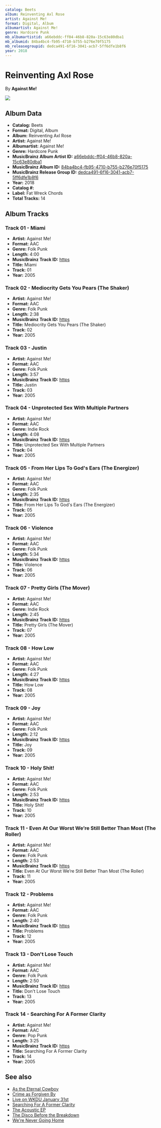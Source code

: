 ```yaml
---
catalog: Beets
album: Reinventing Axl Rose
artist: Against Me!
format: Digital, Album
albumartist: Against Me!
genre: Hardcore Punk
mb_albumartistid: a66ebddc-ff04-46b8-820a-15c63e80dba1
mb_albumid: 84ba4bc4-fb95-4710-b755-b276e70f5175
mb_releasegroupid: dedca491-6f16-3041-acb7-5ff6dfe1b8f6
year: 2018
---
```


# Reinventing Axl Rose

By **Against Me!**

![](../../assets/beetscovers/Against_Me!-Reinventing_Axl_Rose.jpg)

## Album Data

- **Catalog:** Beets
- **Format:** Digital, Album
- **Album:** Reinventing Axl Rose
- **Artist:** Against Me!
- **Albumartist:** Against Me!
- **Genre:** Hardcore Punk
- **MusicBrainz Album Artist ID:** [a66ebddc-ff04-46b8-820a-15c63e80dba1](https://musicbrainz.org/artist/a66ebddc-ff04-46b8-820a-15c63e80dba1)
- **MusicBrainz Album ID:** [84ba4bc4-fb95-4710-b755-b276e70f5175](https://musicbrainz.org/release/84ba4bc4-fb95-4710-b755-b276e70f5175)
- **MusicBrainz Release Group ID:** [dedca491-6f16-3041-acb7-5ff6dfe1b8f6](https://musicbrainz.org/release-group/dedca491-6f16-3041-acb7-5ff6dfe1b8f6)
- **Year:** 2018
- **Catalog #:** 
- **Label:** Fat Wreck Chords
- **Total Tracks:** 14

## Album Tracks

### Track 01 - Miami

- **Artist:** Against Me!
- **Format:** AAC
- **Genre:** Folk Punk
- **Length:** 4:00
- **MusicBrainz Track ID:** [https](https://musicbrainz.org/recording/https)
- **Title:** Miami
- **Track:** 01
- **Year:** 2005

### Track 02 - Mediocrity Gets You Pears (The Shaker)

- **Artist:** Against Me!
- **Format:** AAC
- **Genre:** Folk Punk
- **Length:** 2:38
- **MusicBrainz Track ID:** [https](https://musicbrainz.org/recording/https)
- **Title:** Mediocrity Gets You Pears (The Shaker)
- **Track:** 02
- **Year:** 2005

### Track 03 - Justin

- **Artist:** Against Me!
- **Format:** AAC
- **Genre:** Folk Punk
- **Length:** 3:57
- **MusicBrainz Track ID:** [https](https://musicbrainz.org/recording/https)
- **Title:** Justin
- **Track:** 03
- **Year:** 2005

### Track 04 - Unprotected Sex With Multiple Partners

- **Artist:** Against Me!
- **Format:** AAC
- **Genre:** Indie Rock
- **Length:** 4:08
- **MusicBrainz Track ID:** [https](https://musicbrainz.org/recording/https)
- **Title:** Unprotected Sex With Multiple Partners
- **Track:** 04
- **Year:** 2005

### Track 05 - From Her Lips To God's Ears (The Energizer)

- **Artist:** Against Me!
- **Format:** AAC
- **Genre:** Folk Punk
- **Length:** 2:35
- **MusicBrainz Track ID:** [https](https://musicbrainz.org/recording/https)
- **Title:** From Her Lips To God's Ears (The Energizer)
- **Track:** 05
- **Year:** 2005

### Track 06 - Violence

- **Artist:** Against Me!
- **Format:** AAC
- **Genre:** Folk Punk
- **Length:** 5:34
- **MusicBrainz Track ID:** [https](https://musicbrainz.org/recording/https)
- **Title:** Violence
- **Track:** 06
- **Year:** 2005

### Track 07 - Pretty Girls (The Mover)

- **Artist:** Against Me!
- **Format:** AAC
- **Genre:** Indie Rock
- **Length:** 2:45
- **MusicBrainz Track ID:** [https](https://musicbrainz.org/recording/https)
- **Title:** Pretty Girls (The Mover)
- **Track:** 07
- **Year:** 2005

### Track 08 - How Low

- **Artist:** Against Me!
- **Format:** AAC
- **Genre:** Folk Punk
- **Length:** 4:27
- **MusicBrainz Track ID:** [https](https://musicbrainz.org/recording/https)
- **Title:** How Low
- **Track:** 08
- **Year:** 2005

### Track 09 - Joy

- **Artist:** Against Me!
- **Format:** AAC
- **Genre:** Folk Punk
- **Length:** 2:12
- **MusicBrainz Track ID:** [https](https://musicbrainz.org/recording/https)
- **Title:** Joy
- **Track:** 09
- **Year:** 2005

### Track 10 - Holy Shit!

- **Artist:** Against Me!
- **Format:** AAC
- **Genre:** Folk Punk
- **Length:** 2:53
- **MusicBrainz Track ID:** [https](https://musicbrainz.org/recording/https)
- **Title:** Holy Shit!
- **Track:** 10
- **Year:** 2005

### Track 11 - Even At Our Worst We’re Still Better Than Most (The Roller)

- **Artist:** Against Me!
- **Format:** AAC
- **Genre:** Folk Punk
- **Length:** 2:53
- **MusicBrainz Track ID:** [https](https://musicbrainz.org/recording/https)
- **Title:** Even At Our Worst We’re Still Better Than Most (The Roller)
- **Track:** 11
- **Year:** 2005

### Track 12 - Problems

- **Artist:** Against Me!
- **Format:** AAC
- **Genre:** Folk Punk
- **Length:** 2:40
- **MusicBrainz Track ID:** [https](https://musicbrainz.org/recording/https)
- **Title:** Problems
- **Track:** 12
- **Year:** 2005

### Track 13 - Don't Lose Touch

- **Artist:** Against Me!
- **Format:** AAC
- **Genre:** Folk Punk
- **Length:** 2:50
- **MusicBrainz Track ID:** [https](https://musicbrainz.org/recording/https)
- **Title:** Don't Lose Touch
- **Track:** 13
- **Year:** 2005

### Track 14 - Searching For A Former Clarity

- **Artist:** Against Me!
- **Format:** AAC
- **Genre:** Pop Punk
- **Length:** 3:25
- **MusicBrainz Track ID:** [https](https://musicbrainz.org/recording/https)
- **Title:** Searching For A Former Clarity
- **Track:** 14
- **Year:** 2005


## See also

- [As the Eternal Cowboy](As_the_Eternal_Cowboy.md)
- [Crime as Forgiven By](Crime_as_Forgiven_By.md)
- [Live on WKDU January 31st](Live_on_WKDU_January_31st.md)
- [Searching For A Former Clarity](Searching_For_A_Former_Clarity.md)
- [The Acoustic EP](The_Acoustic_EP.md)
- [The Disco Before the Breakdown](The_Disco_Before_the_Breakdown.md)
- [We're Never Going Home](Were_Never_Going_Home.md)

